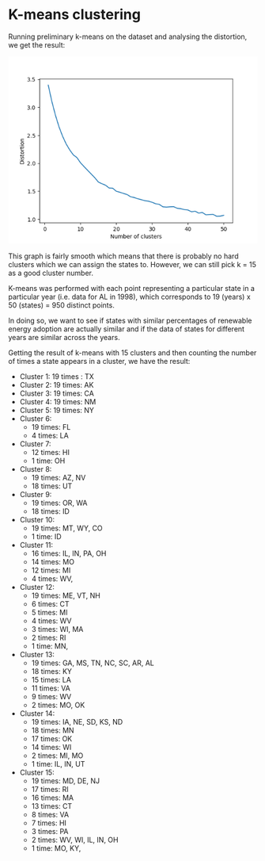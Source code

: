 # K-means clustering

Running preliminary k-means on the dataset and analysing the distortion, we get the result:

![k-means distortion versus cluster number](./images/kmeans_elbow.png)

This graph is fairly smooth which means that there is probably no hard clusters which we can assign the states to. However, we can still pick k = 15 as a good cluster number.

K-means was performed with each point representing a particular state in a particular year (i.e. data for AL in 1998), which corresponds to 19 (years) x 50 (states) = 950 distinct points.

In doing so, we want to see if states with similar percentages of renewable energy adoption are actually similar and if the data of states for different years are similar across the years.

Getting the result of k-means with 15 clusters and then counting the number of times a state appears in a cluster, we have the result:

- Cluster 1: 19 times : TX
- Cluster 2: 19 times: AK
- Cluster 3: 19 times: CA
- Cluster 4: 19 times: NM
- Cluster 5: 19 times: NY
- Cluster 6:
    + 19 times: FL
    + 4 times: LA
- Cluster 7:
    + 12 times: HI
    + 1 time: OH
- Cluster 8:
    + 19 times: AZ, NV
    + 18 times: UT
- Cluster 9:
    + 19 times: OR, WA
    + 18 times: ID 
- Cluster 10:
    + 19 times: MT, WY, CO
    + 1 time: ID
- Cluster 11:
    + 16 times: IL, IN, PA, OH
    + 14 times: MO
    + 12 times: MI
    + 4 times: WV, 
- Cluster 12:
    + 19 times: ME, VT, NH
    + 6 times: CT
    + 5 times: MI
    + 4 times: WV
    + 3 times: WI, MA
    + 2 times: RI
    + 1 time: MN, 
- Cluster 13:
    + 19 times: GA, MS, TN, NC, SC, AR, AL
    + 18 times: KY
    + 15 times: LA
    + 11 times: VA
    + 9 times: WV
    + 2 times: MO, OK
- Cluster 14:
    + 19 times: IA, NE, SD, KS, ND
    + 18 times: MN
    + 17 times: OK
    + 14 times: WI
    + 2 times: MI, MO
    + 1 time: IL, IN, UT
- Cluster 15:
    + 19 times: MD, DE, NJ
    + 17 times: RI
    + 16 times: MA
    + 13 times: CT
    + 8 times: VA
    + 7 times: HI
    + 3 times: PA
    + 2 times: WV, WI, IL, IN, OH
    + 1 time: MO, KY, 